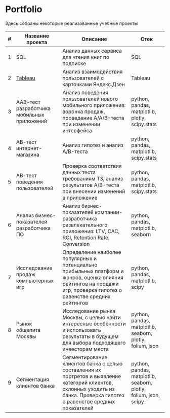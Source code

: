 # Portfolio

Здесь собраны некоторые реализованные учебные проекты 

|#|Название проекта|Описание|Стек|
|-|--------|---|---|
|1|SQL|Анализ данных сервиса для чтения книг по подписке|SQL|
|2|[Tableau](https://github.com/LiubovGorbunova/Portfolio/tree/main/%D0%9F%D1%80%D0%BE%D0%B5%D0%BA%D1%82:%20Tableau) |Анализ взаимодействия пользователей с карточками Яндекс.Дзен|Tableau|
|3|ААВ-тест разработчика мобильных приложений|Анализ поведения пользователей нового мобильного приложения: воронка продаж, проведение  A/A/B-теста при изменении интерфейса|python, pandas, matplotlib, plotly, scipy.stats|
|4|АВ-тест интернет-магазина|Анализ гипотез и анализ A/B-теста|python, pandas, matplotlib, scipy.stats|
|5|АВ-тест поведения пользователей|Проверка соответствия данных теста требованиям ТЗ, анализ результатов A/B-теста при внесении изменений в приложение|python, pandas, matplotlib, scipy.stats|
|6|Анализ бизнес-показателей разработчика ПО|Анализ бизнес-показателей компании-разработчика развлекательного приложения: LTV, CAC, ROI, Retention Rate, Сonversion|python, pandas, matplotlib, seaborn|
|7|Исследование продаж компьютерных игр|Определение наиболее популярных и потенциально прибыльных платформ и жанров, оценка влияния рейтингов на продажи игр, проверка гипотез о равенстве средних рейтингов|python, pandas, matplotlib, scipy|
|8|Рынок общепита Москвы|Исследование рынка Москвы, с целью найти интересные особенности и использовать результаты в будущем для выбора подходящего инвесторам места|python, pandas, matplotlib, seaborn, plotly, folium, json|
|9|Сегментация клиентов банка|Сегментирование клиентов банка с целью составления их портретов и выявление категорий клиентов, склонных уходить из банка. Проверка гипотез о равенстве средних показателей|python, pandas, matplotlib, seaborn, plotly, folium, json, scipy|

